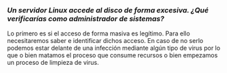 ### *Un servidor Linux accede al disco de forma excesiva. ¿Qué verificarías como administrador de sistemas?*
Lo primero es si el acceso de forma masiva es legítimo. Para ello necesitaremos saber e identificar dichos acceso. En caso de no serlo podemos estar delante de una infección mediante algún tipo de virus por lo que o bien matamos el proceso que consume recursos o bien empezamos un proceso de limpieza de virus.
